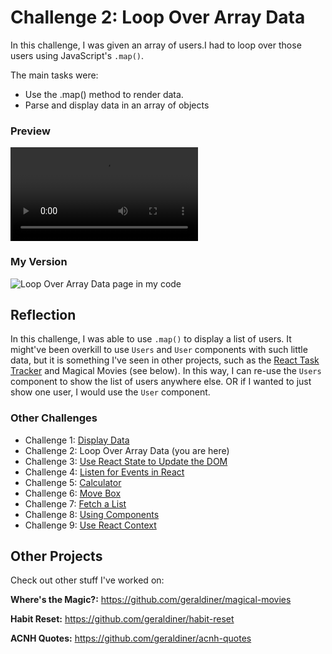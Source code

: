 # Challenge 2: Loop Over Array Data

In this challenge, I was given an array of users.I had to loop over those users using JavaScript's `.map()`.

The main tasks were:

- Use the .map() method to render data.
- Parse and display data in an array of objects

### Preview

![Loop Over Array Data page preview](https://scotch-res.cloudinary.com/image/upload/w_750,q_auto:good,f_auto/v1557357230/phkw4arzgodmprvazx45.mp4)

### My Version

![Loop Over Array Data page in my code](https://i.imgur.com/FLLiRZe.gif)

## Reflection

In this challenge, I was able to use `.map()` to display a list of users. It might've been overkill to use `Users` and `User` components with such little data, but it is something I've seen in other projects, such as the [React Task Tracker](https://github.com/geraldiner/react-task-tracker) and Magical Movies (see below). In this way, I can re-use the `Users` component to show the list of users anywhere else. OR if I wanted to just show one user, I would use the `User` component.

### Other Challenges

- Challenge 1: [Display Data](https://github.com/geraldiner/scotchio-react-challenges/tree/master/challenge-1-display-data)
- Challenge 2: Loop Over Array Data (you are here)
- Challenge 3: [Use React State to Update the DOM](https://github.com/geraldiner/scotchio-react-challenges/tree/master/challenge-3-use-react-state-to-update-dom)
- Challenge 4: [Listen for Events in React](https://github.com/geraldiner/scotchio-react-challenges/tree/master/challenge-4-listen-for-events-in-react)
- Challenge 5: [Calculator](https://github.com/geraldiner/scotchio-react-challenges/tree/master/challenge-5-calculator-adder)
- Challenge 6: [Move Box](https://github.com/geraldiner/scotchio-react-challenges/tree/master/challenge-6-move-box)
- Challenge 7: [Fetch a List](https://github.com/geraldiner/scotchio-react-challenges/tree/master/challenge-7-fetch-a-list)
- Challenge 8: [Using Components](https://github.com/geraldiner/scotchio-react-challenges/tree/master/challenge-8-using-components)
- Challenge 9: [Use React Context](https://github.com/geraldiner/scotchio-react-challenges/tree/master/challenge-9-use-react-context)

## Other Projects

Check out other stuff I've worked on:

**Where's the Magic?:** https://github.com/geraldiner/magical-movies

**Habit Reset:** https://github.com/geraldiner/habit-reset

**ACNH Quotes:** https://github.com/geraldiner/acnh-quotes
